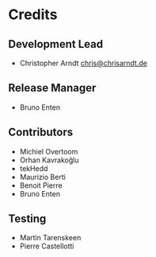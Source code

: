 # Credits

## Development Lead

-   Christopher Arndt <chris@chrisarndt.de>


## Release Manager

-   Bruno Enten


## Contributors

-   Michiel Overtoom
-   Orhan Kavrakoğlu
-   tekHedd
-   Maurizio Berti
-   Benoit Pierre
-   Bruno Enten


## Testing

-   Martin Tarenskeen
-   Pierre Castellotti
